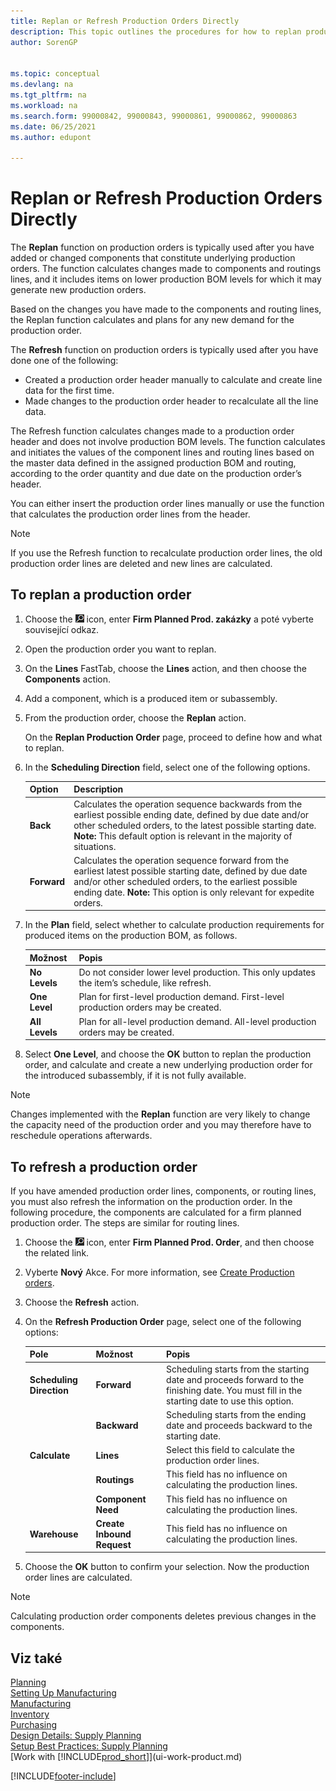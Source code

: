```yaml
---
title: Replan or Refresh Production Orders Directly
description: This topic outlines the procedures for how to replan production orders and refresh production orders directly.
author: SorenGP


ms.topic: conceptual
ms.devlang: na
ms.tgt_pltfrm: na
ms.workload: na
ms.search.form: 99000842, 99000843, 99000861, 99000862, 99000863
ms.date: 06/25/2021
ms.author: edupont

---
```

# Replan or Refresh Production Orders Directly

The **Replan** function on production orders is typically used after you have added or changed components that constitute underlying production orders. The function calculates changes made to components and routings lines, and it includes items on lower production BOM levels for which it may generate new production orders.

Based on the changes you have made to the components and routing lines, the Replan function calculates and plans for any new demand for the production order.

The **Refresh** function on production orders is typically used after you have done one of the following:

- Created a production order header manually to calculate and create line data for the first time.
- Made changes to the production order header to recalculate all the line data.

The Refresh function calculates changes made to a production order header and does not involve production BOM levels. The function calculates and initiates the values of the component lines and routing lines based on the master data defined in the assigned production BOM and routing, according to the order quantity and due date on the production order’s header.

You can either insert the production order lines manually or use the function that calculates the production order lines from the header.

> [!NOTE]
> If you use the Refresh function to recalculate production order lines, the old production order lines are deleted and new lines are calculated.

## To replan a production order

1. Choose the ![Lightbulb that opens the Tell Me feature 1.](media/ui-search/search_small.png "Tell me what you want to do") icon, enter **Firm Planned Prod. zakázky** a poté vyberte související odkaz.
2. Open the production order you want to replan.
3. On the **Lines** FastTab, choose the **Lines** action, and then choose the **Components** action.
4. Add a component, which is a produced item or subassembly.
5. From the production order, choose the **Replan** action.

   On the **Replan Production Order** page, proceed to define how and what to replan.
6. In the **Scheduling Direction** field, select one of the following options.

   | Option | Description |
   |--|--|
   | **Back** | Calculates the operation sequence backwards from the earliest possible ending date, defined by due date and/or other scheduled orders, to the latest possible starting date. **Note:**  This default option is relevant in the majority of situations. |
   | **Forward** | Calculates the operation sequence forward from the earliest latest possible starting date, defined by due date and/or other scheduled orders, to the earliest possible ending date. **Note:**  This option is only relevant for expedite orders. |

7. In the **Plan** field, select whether to calculate production requirements for produced items on the production BOM, as follows.

   | Možnost | Popis |
   |----------------------------------|---------------------------------------|  
   | **No Levels** | Do not consider lower level production. This only updates the item’s schedule, like refresh. |
   | **One Level** | Plan for first-level production demand. First-level production orders may be created. |
   | **All Levels** | Plan for all-level production demand. All-level production orders may be created. |

8. Select **One Level**, and choose the **OK** button to replan the production order, and calculate and create a new underlying production order for the introduced subassembly, if it is not fully available.

> [!NOTE]  
> Changes implemented with the **Replan** function are very likely to change the capacity need of the production order and you may therefore have to reschedule operations afterwards.

## To refresh a production order

If you have amended production order lines, components, or routing lines, you must also refresh the information on the production order. In the following procedure, the components are calculated for a firm planned production order. The steps are similar for routing lines.

1. Choose the ![Lightbulb that opens the Tell Me feature 2.](media/ui-search/search_small.png "Tell me what you want to do") icon, enter **Firm Planned Prod. Order**, and then choose the related link.
2. Vyberte **Nový** Akce. For more information, see [Create Production orders](production-how-to-create-production-orders.md).
3. Choose the **Refresh** action.
4. On the **Refresh Production Order** page, select one of the following options:

   | Pole | Možnost | Popis |
   |----------------------------------|---------------|---------------------------------------|  
   | **Scheduling Direction** | **Forward** | Scheduling starts from the starting date and proceeds forward to the finishing date. You must fill in the starting date to use this option. |
   |  | **Backward** | Scheduling starts from the ending date and proceeds backward to the starting date. |
   | **Calculate** | **Lines** | Select this field to calculate the production order lines. |
   |  | **Routings** | This field has no influence on calculating the production lines. |
   |  | **Component Need** | This field has no influence on calculating the production lines. |
   | **Warehouse** | **Create Inbound Request** | This field has no influence on calculating the production lines. |

5. Choose the **OK** button to confirm your selection. Now the production order lines are calculated.

> [!NOTE]  
> Calculating production order components deletes previous changes in the components.

## Viz také

[Planning](production-planning.md)  
[Setting Up Manufacturing](production-configure-production-processes.md)  
[Manufacturing](production-manage-manufacturing.md)    
[Inventory](inventory-manage-inventory.md)  
[Purchasing](purchasing-manage-purchasing.md)  
[Design Details: Supply Planning](design-details-supply-planning.md)   
[Setup Best Practices: Supply Planning](setup-best-practices-supply-planning.md)  
[Work with [!INCLUDE[prod_short](includes/prod_short.md)]](ui-work-product.md)


[!INCLUDE[footer-include](includes/footer-banner.md)]